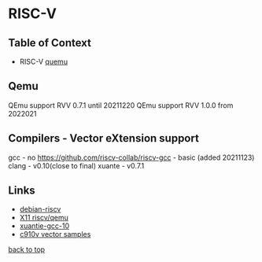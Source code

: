 RISC-V
========================

## Table of Context <a name="toc"></a>
- RISC-V
	[quemu](#qemu)

## Qemu <a name="qemu"></a>
QEmu support RVV 0.7.1 until 20211220
QEmu support RVV 1.0.0 from 2022021

## Compilers - Vector eXtension support
 gcc - no
 https://github.com/riscv-collab/riscv-gcc - basic (added 20211123)
 clang -  v0.10(close to final)
 xuante - v0.7.1

## Links

 - [debian-riscv](https://wiki.debian.org/RISC-V#Creating_a_riscv64_chroot)
 - [X11 riscv/qemu](https://zxnord.medium.com/launching-x11-risc-v-applications-on-qemu-debian-efa62b4c4657)
 - [xuantie-gcc-10](https://github.com/T-head-Semi/gcc)
 - [c910v vector samples](https://github.com/c-sky/xuantie-vector-demos)

[back to top](#toc)
